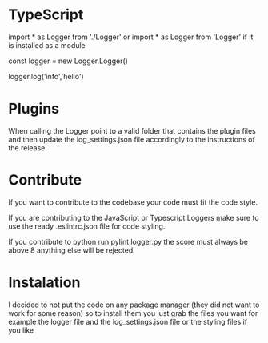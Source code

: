 

# TypeScript

  import * as Logger from './Logger' or import * as Logger from 'Logger' if it is installed as a module
  
  const logger = new Logger.Logger()

  logger.log('info','hello')

# Plugins
  When calling the Logger point to a valid folder that contains the plugin files and then update the log_settings.json file accordingly to the instructions of the release.

# Contribute

  If you want to contribute to the codebase your code must fit the code style.

  If you are contributing to the JavaScript or Typescript Loggers make sure to use the ready .eslintrc.json file for code styling.

  If you contribute to python run pylint logger.py the score must always be above 8 anything else will be rejected.

# Instalation

  I decided to not put the code on any package manager (they did not want to work for some reason) so to install them you just grab the files you want for example the logger file and the log_settings.json file or the styling files if you like
